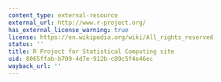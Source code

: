 ```yaml
---
content_type: external-resource
external_url: http://www.r-project.org/
has_external_license_warning: true
license: https://en.wikipedia.org/wiki/All_rights_reserved
status: ''
title: R Project for Statistical Computing site
uid: 8065ffab-b709-4d7e-912b-c89c5f4e46ec
wayback_url: ''
---
```

